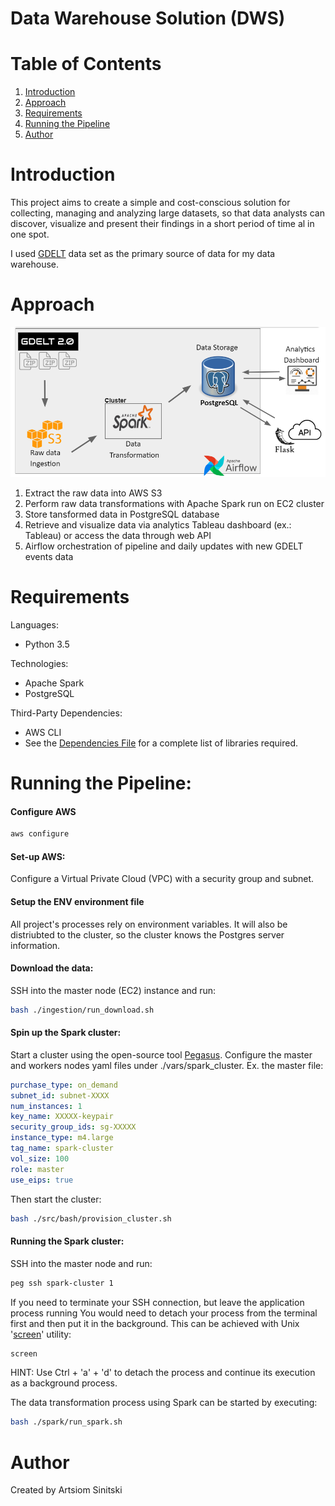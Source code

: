 # Data Warehouse Solution (DWS)

# Table of Contents
1. [Introduction](README.md#introduction)
2. [Approach](README.md#approach)
3. [Requirements](README.md#requirements)
4. [Running the Pipeline](README.md#running-the-pipeline)
5. [Author](README.md#author)

# Introduction
This project aims to create a simple and cost-conscious solution for collecting, managing and analyzing large datasets, so that data analysts can discover, visualize and present their findings in a short period of time al in one spot.

I used [GDELT](https://www.gdeltproject.org) data set as the primary source of data for my data warehouse.


# Approach
![Pipeline:](docs/DWS_pipeline.png)
1. Extract the raw data into AWS S3
2. Perform raw data transformations with Apache Spark run on EC2 cluster
3. Store tansformed data in PostgreSQL database
4. Retrieve and visualize data via analytics Tableau dashboard (ex.: Tableau) or access the data through web API
5. Airflow orchestration of pipeline and daily updates with new GDELT events data

# Requirements
Languages:
* Python 3.5

Technologies:
* Apache Spark
* PostgreSQL

Third-Party Dependencies:
* AWS CLI
* See the [Dependencies File](data/../docs/3rd_party_dependencies.txt) for a complete list of libraries required.


# Running the Pipeline:
#### Configure AWS
```bash
aws configure
```

#### Set-up AWS:
Configure a Virtual Private Cloud (VPC) with a security group and subnet.

#### Setup the ENV environment file
All project's processes rely on environment variables. It will also be distriubted to the cluster, so the cluster knows the Postgres server information.

#### Download the data:
SSH into the master node (EC2) instance and run:
```bash
bash ./ingestion/run_download.sh
```

#### Spin up the Spark cluster:
Start a cluster using the open-source tool [Pegasus](https://github.com/InsightDataScience/pegasus).
Configure the master and workers nodes yaml files under ./vars/spark_cluster. Ex. the master file:
```yaml
purchase_type: on_demand
subnet_id: subnet-XXXX
num_instances: 1
key_name: XXXXX-keypair
security_group_ids: sg-XXXXX
instance_type: m4.large
tag_name: spark-cluster
vol_size: 100
role: master
use_eips: true
```
Then start the cluster:
```bash
bash ./src/bash/provision_cluster.sh
```

#### Running the Spark cluster:
SSH into the master node and run:
```bash
peg ssh spark-cluster 1
```
 
If you need to terminate your SSH connection, but leave the application process running You would need to detach your process from the terminal first and then put it in the background. This can be achieved with Unix '[screen](https://ss64.com/bash/screen.html)' utility:
```bash
screen
```
HINT: Use Ctrl + 'a' + 'd' to detach the process and continue its execution as a background process.

The data transformation process using Spark can be started by executing:
```bash
bash ./spark/run_spark.sh
```

# Author
Created by Artsiom Sinitski